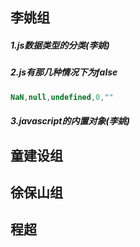 ## 李姚组

##### 1.js数据类型的分类(李姚)

##### 2.js有那几种情况下为false

~~~javascript
NaN,null,undefined,0,""
~~~

##### 3.javascript的内置对象(李姚)

## 童建设组

## 徐保山组

## 程超